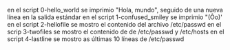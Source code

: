 en el script 0-hello_world se imprimio "Hola, mundo", seguido de una nueva línea en la salida estándar
en el script 1-confused_smiley se imprimio "(Ôo)'
en el script 2-hellofile se mostro el contenido del archivo /etc/passwd
en el scrip 3-twofiles se mostro el contenido de de /etc/passwd y /etc/hosts
en el script 4-lastline se mostro as últimas 10 líneas de /etc/passwd